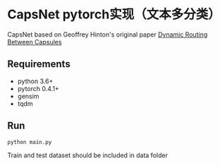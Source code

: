 # CapsNet pytorch实现（文本多分类）

CapsNet based on Geoffrey Hinton's original paper 
[Dynamic Routing Between Capsules](https://arxiv.org/abs/1710.09829)

## Requirements

 - python 3.6+
 - pytorch 0.4.1+
 - gensim
 - tqdm
   
## Run

```bash
python main.py
```
Train and test dataset should be included in data folder

## 